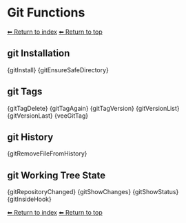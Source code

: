 # Git Functions

[⬅ Return to index](index.md)
[⬅ Return to top](../index.md)

## git Installation

{gitInstall}
{gitEnsureSafeDirectory}

## git Tags

{gitTagDelete}
{gitTagAgain}
{gitTagVersion}
{gitVersionList}
{gitVersionLast}
{veeGitTag}

## git History

{gitRemoveFileFromHistory}

## git Working Tree State

{gitRepositoryChanged}
{gitShowChanges}
{gitShowStatus}
{gitInsideHook}

[⬅ Return to index](index.md)
[⬅ Return to top](../index.md)
